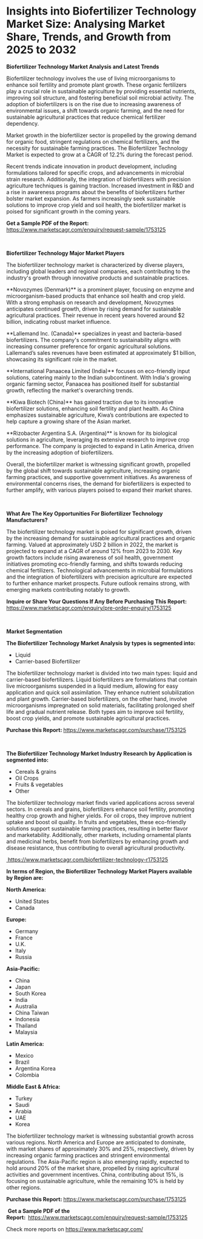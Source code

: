 <p><h1>Insights into Biofertilizer Technology Market Size: Analysing Market Share, Trends, and Growth from 2025 to 2032</h1></p><p><strong>Biofertilizer Technology Market Analysis and Latest Trends</strong></p>
<p><p>Biofertilizer technology involves the use of living microorganisms to enhance soil fertility and promote plant growth. These organic fertilizers play a crucial role in sustainable agriculture by providing essential nutrients, improving soil structure, and fostering beneficial soil microbial activity. The adoption of biofertilizers is on the rise due to increasing awareness of environmental issues, a shift towards organic farming, and the need for sustainable agricultural practices that reduce chemical fertilizer dependency. </p><p>Market growth in the biofertilizer sector is propelled by the growing demand for organic food, stringent regulations on chemical fertilizers, and the necessity for sustainable farming practices. The Biofertilizer Technology Market is expected to grow at a CAGR of 12.2% during the forecast period. </p><p>Recent trends indicate innovation in product development, including formulations tailored for specific crops, and advancements in microbial strain research. Additionally, the integration of biofertilizers with precision agriculture techniques is gaining traction. Increased investment in R&D and a rise in awareness programs about the benefits of biofertilizers further bolster market expansion. As farmers increasingly seek sustainable solutions to improve crop yield and soil health, the biofertilizer market is poised for significant growth in the coming years.</p></p>
<p><strong>Get a Sample PDF of the Report:&nbsp;</strong> <a href="https://www.marketscagr.com/enquiry/request-sample/1753125?utm_campaign=2475&utm_medium=2&utm_source=Github&utm_content=ia&utm_term=01042025&utm_id=biofertilizer-technology">https://www.marketscagr.com/enquiry/request-sample/1753125</a></p>
<p>&nbsp;</p>
<p><strong>Biofertilizer Technology Major Market Players</strong></p>
<p><p>The biofertilizer technology market is characterized by diverse players, including global leaders and regional companies, each contributing to the industry's growth through innovative products and sustainable practices.</p><p>**Novozymes (Denmark)** is a prominent player, focusing on enzyme and microorganism-based products that enhance soil health and crop yield. With a strong emphasis on research and development, Novozymes anticipates continued growth, driven by rising demand for sustainable agricultural practices. Their revenue in recent years hovered around $2 billion, indicating robust market influence.</p><p>**Lallemand Inc. (Canada)** specializes in yeast and bacteria-based biofertilizers. The company's commitment to sustainability aligns with increasing consumer preference for organic agricultural solutions. Lallemand’s sales revenues have been estimated at approximately $1 billion, showcasing its significant role in the market.</p><p>**International Panaacea Limited (India)** focuses on eco-friendly input solutions, catering mainly to the Indian subcontinent. With India's growing organic farming sector, Panaacea has positioned itself for substantial growth, reflecting the market's overarching trends.</p><p>**Kiwa Biotech (China)** has gained traction due to its innovative biofertilizer solutions, enhancing soil fertility and plant health. As China emphasizes sustainable agriculture, Kiwa’s contributions are expected to help capture a growing share of the Asian market.</p><p>**Rizobacter Argentina S.A. (Argentina)** is known for its biological solutions in agriculture, leveraging its extensive research to improve crop performance. The company is projected to expand in Latin America, driven by the increasing adoption of biofertilizers.</p><p>Overall, the biofertilizer market is witnessing significant growth, propelled by the global shift towards sustainable agriculture, increasing organic farming practices, and supportive government initiatives. As awareness of environmental concerns rises, the demand for biofertilizers is expected to further amplify, with various players poised to expand their market shares.</p></p>
<p>&nbsp;</p>
<p><strong>What Are The Key Opportunities For Biofertilizer Technology Manufacturers?</strong></p>
<p><p>The biofertilizer technology market is poised for significant growth, driven by the increasing demand for sustainable agricultural practices and organic farming. Valued at approximately USD 2 billion in 2022, the market is projected to expand at a CAGR of around 12% from 2023 to 2030. Key growth factors include rising awareness of soil health, government initiatives promoting eco-friendly farming, and shifts towards reducing chemical fertilizers. Technological advancements in microbial formulations and the integration of biofertilizers with precision agriculture are expected to further enhance market prospects. Future outlook remains strong, with emerging markets contributing notably to growth.</p></p>
<p><strong>Inquire or Share Your Questions If Any Before Purchasing This Report:</strong> <a href="https://www.marketscagr.com/enquiry/pre-order-enquiry/1753125?utm_campaign=2475&utm_medium=2&utm_source=Github&utm_content=ia&utm_term=01042025&utm_id=biofertilizer-technology">https://www.marketscagr.com/enquiry/pre-order-enquiry/1753125</a></p>
<p>&nbsp;</p>
<p><strong>Market Segmentation</strong></p>
<p><strong>The Biofertilizer Technology Market Analysis by types is segmented into:</strong></p>
<p><ul><li>Liquid</li><li>Carrier-based Biofertilizer</li></ul></p>
<p><p>The biofertilizer technology market is divided into two main types: liquid and carrier-based biofertilizers. Liquid biofertilizers are formulations that contain live microorganisms suspended in a liquid medium, allowing for easy application and quick soil assimilation. They enhance nutrient solubilization and plant growth. Carrier-based biofertilizers, on the other hand, involve microorganisms impregnated on solid materials, facilitating prolonged shelf life and gradual nutrient release. Both types aim to improve soil fertility, boost crop yields, and promote sustainable agricultural practices.</p></p>
<p><strong>Purchase this Report:&nbsp;</strong><a href="https://www.marketscagr.com/purchase/1753125?utm_campaign=2475&utm_medium=2&utm_source=Github&utm_content=ia&utm_term=01042025&utm_id=biofertilizer-technology">https://www.marketscagr.com/purchase/1753125</a></p>
<p>&nbsp;</p>
<p><strong>The Biofertilizer Technology Market Industry Research by Application is segmented into:</strong></p>
<p><ul><li>Cereals & grains</li><li>Oil Crops</li><li>Fruits & vegetables</li><li>Other</li></ul></p>
<p><p>The biofertilizer technology market finds varied applications across several sectors. In cereals and grains, biofertilizers enhance soil fertility, promoting healthy crop growth and higher yields. For oil crops, they improve nutrient uptake and boost oil quality. In fruits and vegetables, these eco-friendly solutions support sustainable farming practices, resulting in better flavor and marketability. Additionally, other markets, including ornamental plants and medicinal herbs, benefit from biofertilizers by enhancing growth and disease resistance, thus contributing to overall agricultural productivity.</p></p>
<p><a href="https://www.marketscagr.com/biofertilizer-technology-r1753125?utm_campaign=2475&utm_medium=2&utm_source=Github&utm_content=ia&utm_term=01042025&utm_id=biofertilizer-technology">&nbsp;https://www.marketscagr.com/biofertilizer-technology-r1753125</a></p>
<p><strong>In terms of Region, the Biofertilizer Technology Market Players available by Region are:</strong></p>
<p>
    <p> <strong> North America: </strong>
        <ul>
            <li>United States</li>
            <li>Canada</li>
        </ul>
        </p> 
    <p> <strong> Europe: </strong>
        <ul>
            <li>Germany</li>
            <li>France</li>
            <li>U.K.</li>
            <li>Italy</li>
            <li>Russia</li>
        </ul>
        </p> 
    <p> <strong> Asia-Pacific: </strong>
        <ul>
            <li>China</li>
            <li>Japan</li>
            <li>South Korea</li>
            <li>India</li>
            <li>Australia</li>
            <li>China Taiwan</li>
            <li>Indonesia</li>
            <li>Thailand</li>
            <li>Malaysia</li>
        </ul>
        </p> 
    <p> <strong> Latin America: </strong>
        <ul>
            <li>Mexico</li>
            <li>Brazil</li>
            <li>Argentina Korea</li>
            <li>Colombia</li>
        </ul>
        </p> 
    <p> <strong> Middle East & Africa: </strong>
        <ul>
            <li>Turkey</li>
            <li>Saudi</li>
            <li>Arabia</li>
            <li>UAE</li>
            <li>Korea</li>
        </ul>
    </p>
    </p>
<p><p>The biofertilizer technology market is witnessing substantial growth across various regions. North America and Europe are anticipated to dominate, with market shares of approximately 30% and 25%, respectively, driven by increasing organic farming practices and stringent environmental regulations. The Asia-Pacific region is also emerging rapidly, expected to hold around 20% of the market share, propelled by rising agricultural activities and government incentives. China, contributing about 15%, is focusing on sustainable agriculture, while the remaining 10% is held by other regions.</p></p>
<p><strong>Purchase this Report: </strong><a href="https://www.marketscagr.com/purchase/1753125?utm_campaign=2475&utm_medium=2&utm_source=Github&utm_content=ia&utm_term=01042025&utm_id=biofertilizer-technology">https://www.marketscagr.com/purchase/1753125</a></p>
<p>&nbsp;<strong>Get a Sample PDF of the Report:&nbsp;&nbsp;</strong><a href="https://www.marketscagr.com/enquiry/request-sample/1753125?utm_campaign=2475&utm_medium=2&utm_source=Github&utm_content=ia&utm_term=01042025&utm_id=biofertilizer-technology">https://www.marketscagr.com/enquiry/request-sample/1753125</a></p>
<p><strong></strong></p>
<p>Check more reports on <a href="https://www.marketscagr.com/?utm_campaign=2475&utm_medium=2&utm_source=Github&utm_content=ia&utm_term=01042025&utm_id=biofertilizer-technology">https://www.marketscagr.com/</a></p>